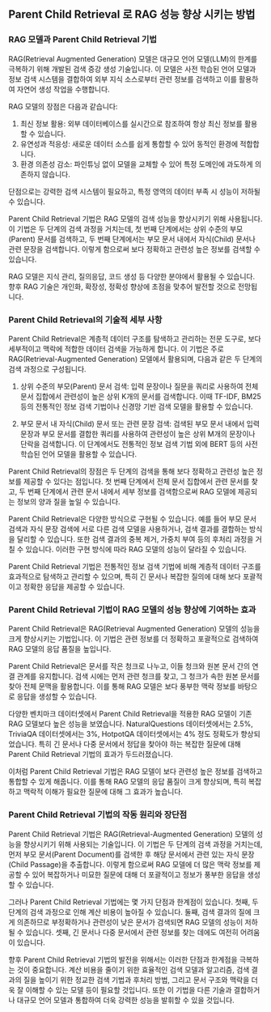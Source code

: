 ## Parent Child Retrieval 로 RAG 성능 향상 시키는 방법

### RAG 모델과 Parent Child Retrieval 기법

RAG(Retrieval Augmented Generation) 모델은 대규모 언어 모델(LLM)의 한계를 극복하기 위해 개발된 검색 증강 생성 기술입니다. 이 모델은 사전 학습된 언어 모델과 정보 검색 시스템을 결합하여 외부 지식 소스로부터 관련 정보를 검색하고 이를 활용하여 자연어 생성 작업을 수행합니다.

RAG 모델의 장점은 다음과 같습니다:

1. 최신 정보 활용: 외부 데이터베이스를 실시간으로 참조하여 항상 최신 정보를 활용할 수 있습니다.
2. 유연성과 적응성: 새로운 데이터 소스를 쉽게 통합할 수 있어 동적인 환경에 적합합니다.
3. 환경 의존성 감소: 파인튜닝 없이 모델을 교체할 수 있어 특정 도메인에 과도하게 의존하지 않습니다.

단점으로는 강력한 검색 시스템이 필요하고, 특정 영역의 데이터 부족 시 성능이 저하될 수 있습니다.

Parent Child Retrieval 기법은 RAG 모델의 검색 성능을 향상시키기 위해 사용됩니다. 이 기법은 두 단계의 검색 과정을 거치는데, 첫 번째 단계에서는 상위 수준의 부모(Parent) 문서를 검색하고, 두 번째 단계에서는 부모 문서 내에서 자식(Child) 문서나 관련 문장을 검색합니다. 이렇게 함으로써 보다 정확하고 관련성 높은 정보를 검색할 수 있습니다.

RAG 모델은 지식 관리, 질의응답, 코드 생성 등 다양한 분야에서 활용될 수 있습니다. 향후 RAG 기술은 개인화, 확장성, 정확성 향상에 초점을 맞추어 발전할 것으로 전망됩니다.


### Parent Child Retrieval의 기술적 세부 사항

Parent Child Retrieval은 계층적 데이터 구조를 탐색하고 관리하는 전문 도구로, 보다 세부적이고 맥락에 적합한 데이터 검색을 가능하게 합니다. 이 기법은 주로 RAG(Retrieval-Augmented Generation) 모델에서 활용되며, 다음과 같은 두 단계의 검색 과정으로 구성됩니다.

1. 상위 수준의 부모(Parent) 문서 검색: 입력 문장이나 질문을 쿼리로 사용하여 전체 문서 집합에서 관련성이 높은 상위 K개의 문서를 검색합니다. 이때 TF-IDF, BM25 등의 전통적인 정보 검색 기법이나 신경망 기반 검색 모델을 활용할 수 있습니다.

2. 부모 문서 내 자식(Child) 문서 또는 관련 문장 검색: 검색된 부모 문서 내에서 입력 문장과 부모 문서를 결합한 쿼리를 사용하여 관련성이 높은 상위 M개의 문장이나 단락을 검색합니다. 이 단계에서도 전통적인 정보 검색 기법 외에 BERT 등의 사전 학습된 언어 모델을 활용할 수 있습니다.

Parent Child Retrieval의 장점은 두 단계의 검색을 통해 보다 정확하고 관련성 높은 정보를 제공할 수 있다는 점입니다. 첫 번째 단계에서 전체 문서 집합에서 관련 문서를 찾고, 두 번째 단계에서 관련 문서 내에서 세부 정보를 검색함으로써 RAG 모델에 제공되는 정보의 양과 질을 높일 수 있습니다.

Parent Child Retrieval은 다양한 방식으로 구현될 수 있습니다. 예를 들어 부모 문서 검색과 자식 문장 검색에 서로 다른 검색 모델을 사용하거나, 검색 결과를 결합하는 방식을 달리할 수 있습니다. 또한 검색 결과의 중복 제거, 가중치 부여 등의 후처리 과정을 거칠 수 있습니다. 이러한 구현 방식에 따라 RAG 모델의 성능이 달라질 수 있습니다.

Parent Child Retrieval 기법은 전통적인 정보 검색 기법에 비해 계층적 데이터 구조를 효과적으로 탐색하고 관리할 수 있으며, 특히 긴 문서나 복잡한 질의에 대해 보다 포괄적이고 정확한 응답을 제공할 수 있습니다.


### Parent Child Retrieval 기법이 RAG 모델의 성능 향상에 기여하는 효과

Parent Child Retrieval은 RAG(Retrieval Augmented Generation) 모델의 성능을 크게 향상시키는 기법입니다. 이 기법은 관련 정보를 더 정확하고 포괄적으로 검색하여 RAG 모델의 응답 품질을 높입니다.

Parent Child Retrieval은 문서를 작은 청크로 나누고, 이들 청크와 원본 문서 간의 연결 관계를 유지합니다. 검색 시에는 먼저 관련 청크를 찾고, 그 청크가 속한 원본 문서를 찾아 전체 문맥을 활용합니다. 이를 통해 RAG 모델은 보다 풍부한 맥락 정보를 바탕으로 응답을 생성할 수 있습니다.

다양한 벤치마크 데이터셋에서 Parent Child Retrieval을 적용한 RAG 모델이 기존 RAG 모델보다 높은 성능을 보였습니다. NaturalQuestions 데이터셋에서는 2.5%, TriviaQA 데이터셋에서는 3%, HotpotQA 데이터셋에서는 4% 정도 정확도가 향상되었습니다. 특히 긴 문서나 다중 문서에서 정답을 찾아야 하는 복잡한 질문에 대해 Parent Child Retrieval 기법의 효과가 두드러졌습니다.

이처럼 Parent Child Retrieval 기법은 RAG 모델이 보다 관련성 높은 정보를 검색하고 통합할 수 있게 해줍니다. 이를 통해 RAG 모델의 응답 품질이 크게 향상되며, 특히 복잡하고 맥락적 이해가 필요한 질문에 대해 그 효과가 높습니다.


### Parent Child Retrieval 기법의 작동 원리와 장단점

Parent Child Retrieval 기법은 RAG(Retrieval-Augmented Generation) 모델의 성능을 향상시키기 위해 사용되는 기술입니다. 이 기법은 두 단계의 검색 과정을 거치는데, 먼저 부모 문서(Parent Document)를 검색한 후 해당 문서에서 관련 있는 자식 문장(Child Passage)을 추출합니다. 이렇게 함으로써 RAG 모델에 더 많은 맥락 정보를 제공할 수 있어 복잡하거나 미묘한 질문에 대해 더 포괄적이고 정보가 풍부한 응답을 생성할 수 있습니다.

그러나 Parent Child Retrieval 기법에는 몇 가지 단점과 한계점이 있습니다. 첫째, 두 단계의 검색 과정으로 인해 계산 비용이 높아질 수 있습니다. 둘째, 검색 결과의 질에 크게 의존하므로 부정확하거나 관련성이 낮은 문서가 검색되면 RAG 모델의 성능이 저하될 수 있습니다. 셋째, 긴 문서나 다중 문서에서 관련 정보를 찾는 데에도 여전히 어려움이 있습니다.

향후 Parent Child Retrieval 기법의 발전을 위해서는 이러한 단점과 한계점을 극복하는 것이 중요합니다. 계산 비용을 줄이기 위한 효율적인 검색 모델과 알고리즘, 검색 결과의 질을 높이기 위한 정교한 검색 기법과 후처리 방법, 그리고 문서 구조와 맥락을 더욱 잘 이해할 수 있는 모델 등이 필요할 것입니다. 또한 이 기법을 다른 기술과 결합하거나 대규모 언어 모델과 통합하여 더욱 강력한 성능을 발휘할 수 있을 것입니다.


